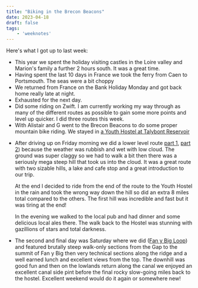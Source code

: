 ```yaml
---
title: "Biking in the Brecon Beacons"
date: 2023-04-18
draft: false 
tags:
	- 'weeknotes'
---
```


Here's what I got up to last week:

-   This year we spent the holiday visiting castles in the Loire valley and Marion's family a further 2 hours south. It was a great time.
-   Having spent the last 10 days in France we took the ferry from Caen to Portsmouth. The seas were a bit choppy
-   We returned from France on the Bank Holiday Monday and got back home really late at night.
-   Exhausted for the next day.
-   Did some riding on Zwift. I am currently working my way through as many of the different routes as possible to gain some more points and level up quicker. I did three routes this week.
-   With Alistair and G went to the Brecon Beacons to do some proper mountain bike riding. We stayed in [a Youth Hostel at Talybont Reservoir](https://www.yha.org.uk/hostel/yha-brecon-beacons-danywenallt)
-   <p>After driving up on Friday morning we did a lower level route <a href="https://www.strava.com/activities/8888745802">part 1</a>, <a href="https://www.strava.com/activities/8889921345">part 2</a>) because the weather was rubbish and wet with low cloud. The ground was super claggy so we had to walk a bit then there was a seriously mega steep hill that took us into the cloud. It was a great route with two sizable hills, a lake and cafe stop and a great introduction to our trip.</p>
      <p>At the end I decided to ride from the end of the route to the Youth Hostel in the rain and took the wrong way down the hill so did an extra 8 miles total compared to the others. The first hill was incredible and fast but it was tiring at the end!</p>
    <p>In the evening we walked to the local pub and had dinner and some delicious local ales there. The walk back to the Hostel was stunning with gazillions of stars and total darkness.</p>
-   <p>The second and final day was Saturday where we did (<a href="https://www.strava.com/activities/8896677365">Fan y Big Loop</a>) and featured brutally steep walk-only sections from the Gap to the summit of Fan y Big then very technical sections along the ridge and a well earned lunch and excellent views from the top. The downhill was good fun and then on the lowlands return along the canal we enjoyed an excellent canal side pint before the final rocky slow-going miles back to the hostel. Excellent weekend would do it again or somewhere new!</p>
